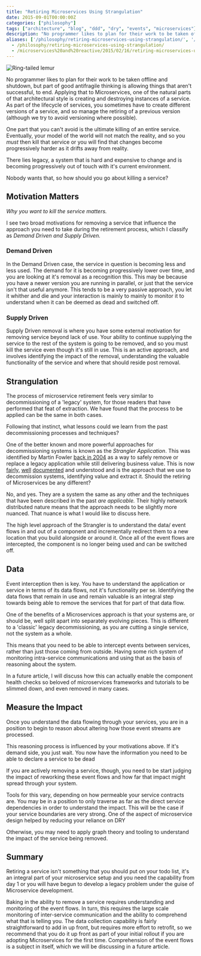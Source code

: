 ```yaml
---
title: "Retiring Microservices Using Strangulation"
date: 2015-09-01T00:00:00Z
categories: ["philosophy"]
tags: ["architecture", "blog", "ddd", "dry", "events", "microservices"]
description: "No programmer likes to plan for their work to be taken offline and shutdown, but part of good antifragile thinking is allowing things that aren't successful, to end."
aliases: ['/philosophy/retiring-microservices-using-strangulation/', '/retiring-microservices-using-strangulation/']
  - /philosophy/retiring-microservices-using-strangulation/
  - /microservices%20and%20reactive/2015/02/16/retiring-microservices-using-strangulation.html
---
```


![Ring-tailed lemur](/images/lemur.jpg)

No programmer likes to plan for their work to be taken offline and shutdown, but part of good antifragile thinking is allowing things that aren't successful, to end. Applying that to Microservices, one of the natural parts of that architectural style is creating and destroying instances of a service. As part of the lifecycle of services, you sometimes have to create different versions of a service, and so manage the retiring of a previous version (although we try to avoid versioning where possible).

One part that you can't avoid is the ultimate killing of an entire service. Eventually, your model of the world will not match the reality, and so you _must_ then kill that service or you will find that changes become progressively harder as it drifts away from reality.

There lies legacy, a system that is hard and expensive to change and is becoming progressively out of touch with it's current environment.

Nobody wants that, so how should you go about killing a service?

## Motivation Matters

_Why you want to kill the service matters._

I see two broad motivations for removing a service that influence the approach you need to take during the retirement process, which I classify as _Demand Driven and Supply Driven._

### Demand Driven

In the Demand Driven case, the service in question is becoming less and less used. The demand for it is becoming progressively lower over time, and you are looking at it's removal as a recognition this. This may be because you have a newer version you are running in parallel, or just that the service isn't that useful anymore. This tends to be a very passive approach, you let it whither and die and your interaction is mainly to mainly to monitor it to understand when it can be deemed as dead and switched off.

### Supply Driven

Supply Driven removal is where you have some external motivation for removing service beyond lack of use. Your ability to continue supplying the service to the rest of the system is going to be removed, and so you must kill the service even though it's still in use. This is an active approach, and involves identifying the impact of the removal, understanding the valuable functionality of the service and where that should reside post removal.

## Strangulation

The process of microservice retirement feels very similar to decommissioning of a 'legacy' system, for those readers that have performed that feat of extraction. We have found that the process to be applied can be the same in both cases.

Following that instinct, what lessons could we learn from the past decommissioning processes and techniques?

One of the better known and more powerful approaches for decommissioning systems is known as the _Strangler Application_. This was identified by Martin Fowler [back in 2004](http://www.martinfowler.com/bliki/StranglerApplication.html) as a way to safely remove or replace a legacy application while still delivering business value.  This is now [fairly,](http://paulhammant.com/2013/07/14/legacy-application-strangulation-case-studies/) [well](http://agilefromthegroundup.blogspot.co.uk/2011/03/strangulation-pattern-of-choice-for.html) [documented](http://cdn.pols.co.uk/papers/agile-approach-to-legacy-systems.pdf) and understood and is the approach that we use to decommission systems, identifying value and extract it. Should the retiring of Microservices be any different?

No, and yes.  They are a system the same as any other and the techniques that have been described in the past _are applicable._ Their highly network distributed nature means that the approach needs to be slightly more nuanced.  That nuance is what I would like to discuss here.

The high level approach of the Strangler is to understand the data/ event flows in and out of a component and incrementally redirect them to a new location that you build alongside or around it.  Once all of the event flows are intercepted, the component is no longer being used and can be switched off.

## Data

Event interception then is key. You have to understand the application or service in terms of its data flows, not it's functionality per se.  Identifying the data flows that remain in use and remain valuable is an integral step towards being able to remove the services that for part of that data flow.

One of the benefits of a Microservices approach is that your systems are, or should be, well split apart into separately evolving pieces. This is different to a 'classic' legacy decommissioning, as you are cutting a single service, not the system as a whole.

This means that you need to be able to intercept events between services, rather than just those coming from outside. Having some rich system of monitoring intra-service communications and using that as the basis of reasoning about the system.

In a future article, I will discuss how this can actually enable the component health checks so beloved of microservices frameworks and tutorials to be slimmed down, and even removed in many cases.

## Measure the Impact

Once you understand the data flowing through your services, you are in a position to begin to reason about altering how those event streams are processed.

This reasoning process is influenced by your motivations above. If it's demand side, you just wait. You now have the information you need to be able to declare a service to be dead

If you are actively removing a service, though, you need to be start judging the impact of reworking these event flows and how far that impact might spread through your system.

Tools for this vary, depending on how permeable your service contracts are. You may be in a position to only traverse as far as the direct service dependencies in order to understand the impact. This will be the case if your service boundaries are very strong. One of the aspect of microservice design helped by reducing your reliance on DRY

Otherwise, you may need to apply graph theory and tooling to understand the impact of the service being removed.

## Summary

Retiring a service isn't something that you should put on your todo list, it's an integral part of your microservice setup and you need the capability from day 1 or you will have begun to develop a legacy problem under the guise of Microservice development.

Baking in the ability to remove a service requires understanding and monitoring of the event flows. In turn, this requires the large scale monitoring of inter-service communication and the ability to comprehend what that is telling you. The data collection capability is fairly straightforward to add in up front, but requires more effort to retrofit, so we recommend that you do it up front as part of your initial rollout if you are adopting Microservices for the first time. Comprehension of the event flows is a subject in itself, which we will be discussing in a future article.